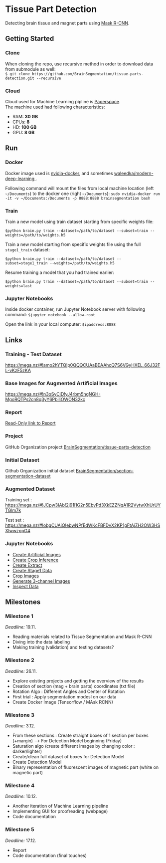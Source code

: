 # Tissue Part Detection

Detecting brain tissue and magnet parts using [Mask R-CNN](https://github.com/matterport/Mask_RCNN). 

## Getting Started

### Clone
When cloning the repo, use recursive method in order to download data from submodule as well:  
`$ git clone https://github.com/BrainSegmentation/tissue-parts-detection.git --recursive`

### Cloud
Cloud used for Machine Learning pipline is [Paperspace](https://www.paperspace.com/).  
The machine used had following characteristics:
- RAM: **30 GB**
- CPUs: **8**
- HD: **100 GB**
- GPU: **8 GB**

## Run

### Docker
Docker image used is [nvidia-docker](https://github.com/NVIDIA/nvidia-docker), and sometimes [waleedka/modern-deep-learning
](https://hub.docker.com/r/waleedka/modern-deep-learning).

Following command will mount the files from local machine location (left `~/Documents`) to the docker one (right `~/Documents`):
`sudo nvidia-docker run -it -v ~/Documents:/Documents -p 8888:8888 brainsegmentation bash`

### Train

Train a new model using train dataset starting from specific weights file:

`$python brain.py train --dataset=/path/to/dataset --subset=train --weights=/path/to/weights.h5`

Train a new model starting from specific weights file using the full `stage1_train` dataset:

`$python brain.py train --dataset=/path/to/dataset --subset=stage1_train --weights=/path/to/weights.h5`

Resume training a model that you had trained earlier:

`$python brain.py train --dataset=/path/to/dataset --subset=train --weights=last`

### Jupyter Notebooks

Inside docker container, run Jupyter Notebook server with following command:
`$jupyter notebook --allow-root`

Open the link in your local computer:
`$ipaddress:8888`

## Links

### Training - Test Dataset 
https://mega.nz/#!amo2hYTQ!p0QQQCUAaBEAAhcQ7S6VGyHXEL_66J32FL-vKzF5zKA

### Base Images for Augmented Artificial Images
https://mega.nz/#!n3oSyCiD!yJ4rbm5hgNGH-MgoRQTPs2cn8q3yY6PbiliOWON32kc

### Report
[Read-Only link to Report](https://www.overleaf.com/read/cqhkjdbxtmbr)

### Project
GitHub Organization project [BrainSegmentation/tissue-parts-detection](https://github.com/BrainSegmentation/tissue-parts-detection)

### Initial Dataset
Github Organization initial dataset [BrainSegmentation/section-segmentation-dataset](https://github.com/BrainSegmentation/section-segmentation-dataset)

### Augmented Dataset

Training set : 
https://mega.nz/#!JCpw3IAb!2j91l1G2n5EbvPd3XkEZZNqA1R2VytwXhUrUYTGlm7k

Test set : 
https://mega.nz/#!obgCUAiQ!ebwNPfEdWKcFBFDvX2KP1gFtAjZH2OW3HSXlwwzppG4

### Jupyter Notebooks
- [Create Artificial Images](https://github.com/BrainSegmentation/tissue-parts-detection/blob/master/notebooks/create_artificial_images-full_batches.ipynb)
- [Create Crop Inference](https://github.com/BrainSegmentation/tissue-parts-detection/blob/master/notebooks/create_crop_inference.ipynb)
- [Create Extract](https://github.com/BrainSegmentation/tissue-parts-detection/blob/master/notebooks/create_extract.ipynb)
- [Create Stage1 Data](https://github.com/BrainSegmentation/tissue-parts-detection/blob/master/notebooks/create_stage1_data.ipynb)
- [Crop Images](https://github.com/BrainSegmentation/tissue-parts-detection/blob/master/notebooks/crop_images.ipynb)
- [Generate 3-channel Images](https://github.com/BrainSegmentation/tissue-parts-detection/blob/master/notebooks/generate-3-channel-images.ipynb)
- [Inspect Data](https://github.com/BrainSegmentation/tissue-parts-detection/blob/master/notebooks/inspect_data.ipynb)


## Milestones

### Milestone 1  
_Deadline:_ 19.11.
- Reading materials related to Tissue Segmentation and Mask R-CNN 
- Diving into the data labeling
- Making training (validation) and testing datasets?

### Milestone 2
_Deadline:_ 26.11. 
- Explore existing projects and getting the overview of the results
- Creation of section (mag + brain parts) coordinates (txt file) 
- Rotation Algo : Different Angles and Center of Rotation
- First trial : Apply segmentation modesl on our data
- Create Docker Image (Tensorflow / MAsk RCNN)

### Milestone 3
_Deadline:_ 3.12. 
- From these sections : Create straight boxes of 1 section per boxes (+margin) --> For Detection Model beginning (Friday)
- Saturation algo (create different images by changing color  : darker/lighter)
- Create/clean full dataset of boxes for Detection Model
- Create Detection Model 
- Binary representation of fluorescent images of magnetic part (white on magnetic part)

### Milestone 4
_Deadline:_ 10.12.
- Another iteration of Machine Learning pipeline
- Implementing GUI for proofreading (webpage)
- Code documentation

### Milestone 5
_Deadline:_ 17.12.
- Report 
- Code documentation (final touches)
